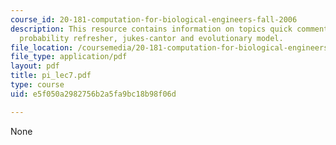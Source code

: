 ```yaml
---
course_id: 20-181-computation-for-biological-engineers-fall-2006
description: This resource contains information on topics quick comment on uppass,
  probability refresher, jukes-cantor and evolutionary model.
file_location: /coursemedia/20-181-computation-for-biological-engineers-fall-2006/e5f050a2982756b2a5fa9bc18b98f06d_pi_lec7.pdf
file_type: application/pdf
layout: pdf
title: pi_lec7.pdf
type: course
uid: e5f050a2982756b2a5fa9bc18b98f06d

---
```

None